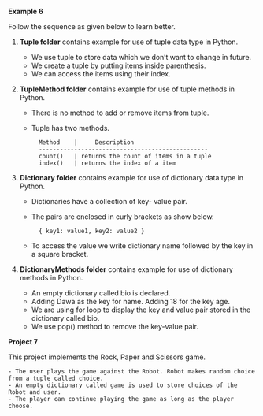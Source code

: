 
**Example 6**

Follow the sequence as given below to learn better.

1. **Tuple folder** contains example for use of tuple data type in Python.

    - We use tuple to store data which we don’t want to change in future.
    - We create a tuple by putting items inside parenthesis.
    - We can access the items using their index.

2. **TupleMethod folder** contains example for use of tuple methods in Python.

    - There is no method to add or remove items from tuple. 
    - Tuple has two methods.

            Method    |     Description
            ------------------------------------------------
            count()   | returns the count of items in a tuple
            index()   | returns the index of a item

3. **Dictionary folder** contains example for use of dictionary data type in Python.

    - Dictionaries have a collection of key- value pair.
    - The pairs are enclosed in curly brackets as show below.
    
            { key1: value1, key2: value2 }      
    - To access the value we write dictionary name followed by the key in a square bracket.

4. **DictionaryMethods folder** contains example for use of dictionary methods in Python.

    - An empty dictionary called bio is declared.
    - Adding Dawa as the key for name. Adding 18 for the key age.
    - We are using for loop to display the key and value pair stored in the dictionary called bio.
    - We use pop() method to remove the key-value pair.

**Project 7**

This project implements the Rock, Paper and Scissors game.

    - The user plays the game against the Robot. Robot makes random choice from a tuple called choice.
    - An empty dictionary called game is used to store choices of the Robot and user.
    - The player can continue playing the game as long as the player choose.
